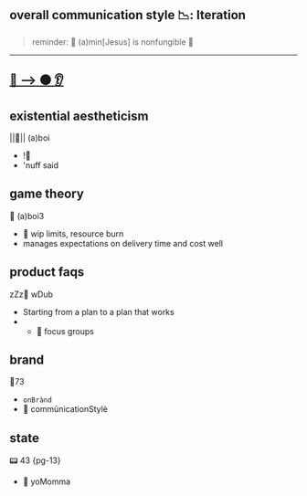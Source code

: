 ## overall communication style 📉: Iteration

> reminder: 🙏 (a)min[Jesus] is nonfungible 🙏

-----
[🦀 --> ⚫ 👂 ](https://www.youtube.com/watch?v=vzo1YxLjnNQ)
-----

## existential aestheticism 
||🦀|| (a)boi
* !🎯
* 'nuff said

## game theory
💬 (a)boi3
* 🎯 wip limits, resource burn
* manages expectations on delivery time and cost well

## product faqs
zZz🦀 wDub
* Starting from a plan to a plan that works
* * 🎯 focus groups

## brand
💬73
* `onBrànd`
* 🎯 commũnicationStylè

## state
📟  43 {pg-13}
* 🎯 yoMomma